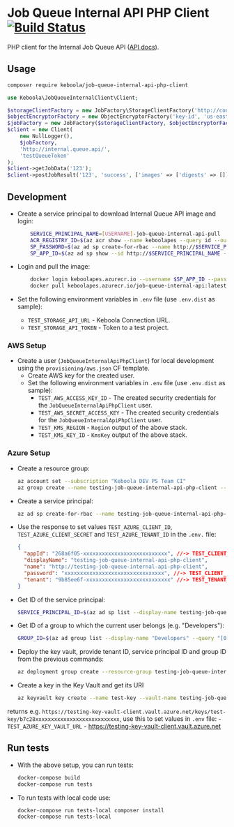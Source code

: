 # Job Queue Internal API PHP Client [![Build Status](https://dev.azure.com/keboola-dev/job-queue-internal-api-php-client/_apis/build/status/keboola.job-queue-internal-api-php-client?branchName=master)](https://dev.azure.com/keboola-dev/job-queue-internal-api-php-client/_build/latest?definitionId=3&branchName=master)

PHP client for the Internal Job Queue API ([API docs](https://app.swaggerhub.com/apis-docs/keboola/job-queue-internal-api/1.0.1)).

## Usage
```bash
composer require keboola/job-queue-internal-api-php-client
```

```php
use Keboola\JobQueueInternalClient\Client;

$storageClientFactory = new JobFactory\StorageClientFactory('http://connetion.keboola.com/');
$objectEncryptorFactory = new ObjectEncryptorFactory('key-id', 'us-east-1', '', '');
$jobFactory = new JobFactory($storageClientFactory, $objectEncryptorFactory);
$client = new Client(
    new NullLogger(),
    $jobFactory,
    'http://internal.queue.api/',
    'testQueueToken'
);
$client->getJobData('123');
$client->postJobResult('123', 'success', ['images' => ['digests' => []]]);
```

## Development
- Create a service principal to download Internal Queue API image and login:

    ```bash
        SERVICE_PRINCIPAL_NAME=[USERNAME]-job-queue-internal-api-pull
        ACR_REGISTRY_ID=$(az acr show --name keboolapes --query id --output tsv --subscription c5182964-8dca-42c8-a77a-fa2a3c6946ea)
        SP_PASSWORD=$(az ad sp create-for-rbac --name http://$SERVICE_PRINCIPAL_NAME --scopes $ACR_REGISTRY_ID --role acrpull --query password --output tsv)
        SP_APP_ID=$(az ad sp show --id http://$SERVICE_PRINCIPAL_NAME --query appId --output tsv)    
    ```

- Login and pull the image:

    ```bash
        docker login keboolapes.azurecr.io --username $SP_APP_ID --password $SP_PASSWORD
        docker pull keboolapes.azurecr.io/job-queue-internal-api:latest
    ```

- Set the following environment variables in `.env` file (use `.env.dist` as sample):
    - `TEST_STORAGE_API_URL` - Keboola Connection URL.
    - `TEST_STORAGE_API_TOKEN` - Token to a test project.
  
### AWS Setup
- Create a user (`JobQueueInternalApiPhpClient`) for local development using the `provisioning/aws.json` CF template. 
    - Create AWS key for the created user. 
    - Set the following environment variables in `.env` file (use `.env.dist` as sample):
        - `TEST_AWS_ACCESS_KEY_ID` - The created security credentials for the `JobQueueInternalApiPhpClient` user.
        - `TEST_AWS_SECRET_ACCESS_KEY` - The created security credentials for the `JobQueueInternalApiPhpClient` user.
        - `TEST_KMS_REGION` - `Region` output of the above stack.
        - `TEST_KMS_KEY_ID` - `KmsKey` output of the above stack.

### Azure Setup

- Create a resource group:
    ```bash
    az account set --subscription "Keboola DEV PS Team CI"
    az group create --name testing-job-queue-internal-api-php-client --location "East US"
    ```

- Create a service principal:
    ```bash
    az ad sp create-for-rbac --name testing-job-queue-internal-api-php-client
    ```

- Use the response to set values `TEST_AZURE_CLIENT_ID`, `TEST_AZURE_CLIENT_SECRET` and `TEST_AZURE_TENANT_ID` in the `.env.` file:
    ```json 
    {
      "appId": "268a6f05-xxxxxxxxxxxxxxxxxxxxxxxxxxx", //-> TEST_CLIENT_ID
      "displayName": "testing-job-queue-internal-api-php-client",
      "name": "http://testing-job-queue-internal-api-php-client",
      "password": "xxxxxxxxxxxxxxxxxxxxxxxxxxxxxxxx", //-> TEST_CLIENT_SECRET
      "tenant": "9b85ee6f-xxxxxxxxxxxxxxxxxxxxxxxxxxx" //-> TEST_TENANT_ID
    }
    ```

- Get ID of the service principal:
    ```bash
    SERVICE_PRINCIPAL_ID=$(az ad sp list --display-name testing-job-queue-internal-api-php-client --query "[0].objectId" --output tsv)
    ```

- Get ID of a group to which the current user belongs (e.g. "Developers"):
    ```bash
    GROUP_ID=$(az ad group list --display-name "Developers" --query "[0].objectId" --output tsv)
    ```

- Deploy the key vault, provide tenant ID, service principal ID and group ID from the previous commands:
    ```bash
    az deployment group create --resource-group testing-job-queue-internal-api-php-client --template-file provisioning/azure.json --parameters vault_name=testing-job-queue-internal-api-php-client tenant_id=9b85ee6f-4fb0-4a46-8cb7-4dcc6b262a89 service_principal_object_id=$SERVICE_PRINCIPAL_ID group_object_id=$GROUP_ID
    ```
- Create a key in the Key Vault and get its URI
    ```bash
    az keyvault key create --name test-key --vault-name testing-job-queue-api --query "key.kid" --output tsv
    ```
  
returns e.g. `https://testing-key-vault-client.vault.azure.net/keys/test-key/b7c28xxxxxxxxxxxxxxxxxxxxxxxxxxx`, use this to set values in `.env` file:
    - `TEST_AZURE_KEY_VAULT_URL` - https://testing-key-vault-client.vault.azure.net

## Run tests
- With the above setup, you can run tests:

    ```bash
    docker-compose build
    docker-compose run tests
    ```

- To run tests with local code use:

    ```bash
    docker-compose run tests-local composer install
    docker-compose run tests-local
    ```
